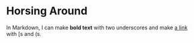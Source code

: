 # Horsing Around

In Markdown, I can make __bold text__ with two underscores
and make [a link](https://teengoogle.com) with [s and (s.
